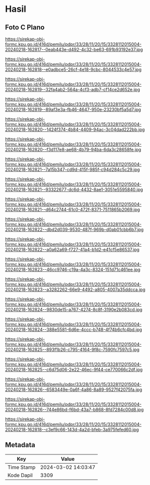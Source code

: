 # Hasil

## Foto C Plano

https://sirekap-obj-formc.kpu.go.id/416d/pemilu/pdpr/33/28/11/20/15/3328112015004-20240218-162817--0eab443e-d492-4c32-be63-691b93192e37.jpg

https://sirekap-obj-formc.kpu.go.id/416d/pemilu/pdpr/33/28/11/20/15/3328112015004-20240218-162818--e0adbce5-26cf-4e18-9cbc-8044533c4e57.jpg

https://sirekap-obj-formc.kpu.go.id/416d/pemilu/pdpr/33/28/11/20/15/3328112015004-20240218-162819--32fa4ab2-564a-4cf3-adb7-cf14ce2d652e.jpg

https://sirekap-obj-formc.kpu.go.id/416d/pemilu/pdpr/33/28/11/20/15/3328112015004-20240218-162819--89af3e3a-fb46-4647-950e-23230bf5a5d7.jpg

https://sirekap-obj-formc.kpu.go.id/416d/pemilu/pdpr/33/28/11/20/15/3328112015004-20240218-162820--1424f374-4b84-4409-94ac-3c04dad222bb.jpg

https://sirekap-obj-formc.kpu.go.id/416d/pemilu/pdpr/33/28/11/20/15/3328112015004-20240218-162820--f3d117e8-ae68-4b79-94ba-6da3c28658fe.jpg

https://sirekap-obj-formc.kpu.go.id/416d/pemilu/pdpr/33/28/11/20/15/3328112015004-20240218-162821--7a15b347-cd9d-415f-985f-c94d284c5c29.jpg

https://sirekap-obj-formc.kpu.go.id/416d/pemilu/pdpr/33/28/11/20/15/3328112015004-20240218-162821--93322677-dc6d-4432-8ae1-3051e5595840.jpg

https://sirekap-obj-formc.kpu.go.id/416d/pemilu/pdpr/33/28/11/20/15/3328112015004-20240218-162821--d64c2744-61c0-472f-8371-7511865b2069.jpg

https://sirekap-obj-formc.kpu.go.id/416d/pemilu/pdpr/33/28/11/20/15/3328112015004-20240218-162822--dbd2d039-9530-487f-969b-d0ab01cbb6b7.jpg

https://sirekap-obj-formc.kpu.go.id/416d/pemilu/pdpr/33/28/11/20/15/3328112015004-20240218-162822--a0a62a69-f727-41a4-b1d2-e41cf5e86537.jpg

https://sirekap-obj-formc.kpu.go.id/416d/pemilu/pdpr/33/28/11/20/15/3328112015004-20240218-162823--46cc9746-c19a-4a3c-8324-151d71c461ee.jpg

https://sirekap-obj-formc.kpu.go.id/416d/pemilu/pdpr/33/28/11/20/15/3328112015004-20240218-162823--a3282262-66e9-4492-a805-4007a35ddcca.jpg

https://sirekap-obj-formc.kpu.go.id/416d/pemilu/pdpr/33/28/11/20/15/3328112015004-20240218-162824--9830de15-a767-4274-8c8f-3190e2b083cd.jpg

https://sirekap-obj-formc.kpu.go.id/416d/pemilu/pdpr/33/28/11/20/15/3328112015004-20240218-162824--388e5581-6d6e-4ccc-b748-4f74b6cfc4bd.jpg

https://sirekap-obj-formc.kpu.go.id/416d/pemilu/pdpr/33/28/11/20/15/3328112015004-20240218-162825--893f1b26-c795-4164-9f8c-7590fc7597c5.jpg

https://sirekap-obj-formc.kpu.go.id/416d/pemilu/pdpr/33/28/11/20/15/3328112015004-20240218-162825--c6d75d06-2e22-46ec-9f44-ce770066c2df.jpg

https://sirekap-obj-formc.kpu.go.id/416d/pemilu/pdpr/33/28/11/20/15/3328112015004-20240218-162826--6583449e-0a6f-4a86-8a89-9527f42075fa.jpg

https://sirekap-obj-formc.kpu.go.id/416d/pemilu/pdpr/33/28/11/20/15/3328112015004-20240218-162826--744e86bd-f6bd-43a7-b868-8fd7284c00d8.jpg

https://sirekap-obj-formc.kpu.go.id/416d/pemilu/pdpr/33/28/11/20/15/3328112015004-20240218-162818--c3ef9c66-143d-4a2d-bfeb-3a975fefed60.jpg


## Metadata

| Key        | Value               |
| ---------- | ------------------- |
| Time Stamp | 2024-03-02 14:03:47 |
| Kode Dapil | 3309                |



